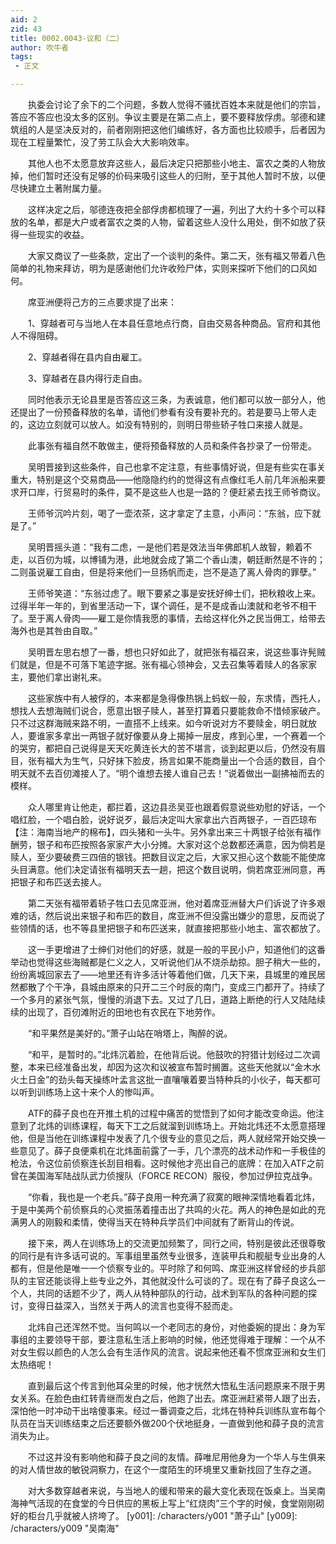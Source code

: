 ```yaml
---
aid: 2
zid: 43
title: 0002.0043-议和（二）
author: 吹牛者
tags: 
 - 正文

---
```




　　执委会讨论了余下的二个问题，多数人觉得不骚扰百姓本来就是他们的宗旨，答应不答应也没太多的区别。争议主要是在第二点上，要不要释放俘虏。邬德和建筑组的人是坚决反对的，前者刚刚把这他们编练好，各方面也比较顺手，后者因为现在工程量繁忙，没了劳工队会大大影响效率。

　　其他人也不太愿意放弃这些人，最后决定只把那些小地主、富农之类的人物放掉，他们暂时还没有足够的价码来吸引这些人的归附，至于其他人暂时不放，以便尽快建立土著附属力量。

　　这样决定之后，邬德连夜把全部俘虏都梳理了一遍，列出了大约十多个可以释放的名单，都是大户或者富农之类的人物，留着这些人没什么用处，倒不如放了获得一些现实的收益。

　　大家又商议了一些条款，定出了一个谈判的条件。第二天，张有福又带着八色简单的礼物来拜访，明为是感谢他们允许收殓尸体，实则来探听下他们的口风如何。

　　席亚洲便将己方的三点要求提了出来：

　　1、穿越者可与当地人在本县任意地点行商，自由交易各种商品。官府和其他人不得阻碍。

　　2、穿越者得在县内自由雇工。

　　3、穿越者在县内得行走自由。

　　同时他表示无论县里是否答应这三条，为表诚意，他们都可以放一部分人，他还提出了一份预备释放的名单，请他们参看有没有要补充的。若是要马上带人走的，这边立刻就可以放人。如没有特别的，则明日带些轿子牲口来接人就是。

　　此事张有福自然不敢做主，便将预备释放的人员和条件各抄录了一份带走。

　　吴明晋接到这些条件，自己也拿不定注意，有些事情好说，但是有些实在事关重大，特别是这个交易商品——他隐隐约约的觉得这有点像红毛人前几年派船来要求开口岸，行贸易时的条件，莫不是这些人也是一路的？便赶紧去找王师爷商议。

　　王师爷沉吟片刻，喝了一壶浓茶，这才拿定了主意，小声问：“东翁，应下就是了。”

　　吴明晋摇头道：“我有二虑，一是他们若是效法当年佛郎机人故智，赖着不走，以百仞为城，以博铺为港，此地就会成了第二个香山澳，朝廷断然是不许的；二则虽说雇工自由，但是将来他们一旦扬帆而走，岂不是造了离人骨肉的罪孽。”

　　王师爷笑道：“东翁过虑了。眼下要紧之事是安抚好绅士们，把秋粮收上来。过得半年一年的，到省里活动一下，谋个调任，是不是成香山澳就和老爷不相干了。至于离人骨肉——雇工是你情我愿的事情，去给这样化外之民当佣工，给带去海外也是其咎由自取。”

　　吴明晋左思右想了一番，想也只好如此了，就把张有福召来，说这些事许髡贼们就是，但是不可落下笔迹字据。张有福心领神会，又去召集等着赎人的各家家主，要他们拿出谢礼来。

　　这些家族中有人被俘的，本来都是急得像热锅上蚂蚁一般，东求情，西托人，想找人去想海贼们说合，愿意出银子赎人，甚至打算着只要能救命不惜倾家破产。只不过这群海贼来路不明，一直搭不上线来。如今听说对方不要赎金，明日就放人，要谁家多拿出一两银子就好像要从身上揭掉一层皮，疼到心里，一个赛着一个的哭穷，都把自己说得是天天吃黄连长大的苦不堪言，谈到起更以后，仍然没有眉目，张有福大为生气，只好抹下脸皮，扬言如果不能商量出一个合适的数目，自个明天就不去百仞滩接人了。“明个谁想去接人谁自己去！”说着做出一副拂袖而去的模样。

　　众人哪里肯让他走，都拦着，这边县丞吴亚也跟着假意说些劝慰的好话，一个唱红脸，一个唱白脸，说好说歹，最后决定叫大家拿出六百两银子，一百匹琼布【注：海南当地产的棉布】，四头猪和一头牛。另外拿出来三十两银子给张有福作酬劳，银子和布匹按照各家家产大小分摊。大家对这个总数都还满意，因为倘若是赎人，至少要破费三四倍的银钱。把数目议定之后，大家又担心这个数能不能使席头目满意。他们决定请张有福明天去一趟，把这个数目说明，倘若席亚洲同意，再把银子和布匹送去接人。

　　第二天张有福带着轿子牲口去见席亚洲，他对着席亚洲替大户们诉说了许多艰难的话，然后说出来银子和布匹的数目，席亚洲不但没露出嫌少的意思，反而说了些领情的话，也不等县里把银子和布匹送来，就直接把那些小地主、富农都放了。

　　这一手更增进了士绅们对他们的好感，就是一般的平民小户，知道他们的这番举动也觉得这些海贼都是仁义之人，又听说他们从不烧杀劫掠。胆子稍大一些的，纷纷离城回家去了——地里还有许多活计等着他们做，几天下来，县城里的难民居然都散了个干净，县城由原来的只开二三个时辰的南门，变成三门都开了。持续了一个多月的紧张气氛，慢慢的消退下去。又过了几日，道路上断绝的行人又陆陆续续的出现了，百仞滩附近的田地也有农民在下地劳作。

　　“和平果然是美好的。”萧子山站在哨塔上，陶醉的说。

　　“和平，是暂时的。”北炜沉着脸，在他背后说。他鼓吹的狩猎计划经过二次调整，本来已经准备出发，却因为这次和议被宣布暂时搁置。这些天他就以“金木水火土日金”的劲头每天操练叶孟言这批一直嚷嚷着要当特种兵的小伙子，每天都可以听到训练场上这十来个人的惨叫声。

　　ATF的薛子良也在开推土机的过程中痛苦的觉悟到了如何才能改变命运。他注意到了北炜的训练课程，每天下工之后就溜到训练场上。开始北炜还不太愿意搭理他，但是当他在训练课程中发表了几个很专业的意见之后，两人就经常开始交换一些意见了。薛子良便乘机在北炜面前露了一手，几个漂亮的战术动作和一手极佳的枪法，令这位前侦察连长刮目相看。这时候他才亮出自己的底牌：在加入ATF之前曾在美国海军陆战队武力侦搜队（FORCE RECON）服役，参加过伊拉克战争。

　　“你看，我也是一个老兵。”薛子良用一种充满了寂寞的眼神深情地看着北炜，于是中美两个前侦察兵的心灵振荡着撞击出了共鸣的火花。两人的神色是如此的充满男人的刚毅和柔情，使得当天在特种兵学员们中间就有了断背山的传说。

　　接下来，两人在训练场上的交流更加频繁了，同行之间，特别是彼此还很尊敬的同行是有许多话可说的。军事组里虽然专业很多，连装甲兵和舰艇专业出身的人都有，但是他是唯一一个侦察专业的。平时除了和何鸣、席亚洲这样曾经的步兵部队的主官还能谈得上些专业之外，其他就没什么可谈的了。现在有了薛子良这么一个人，共同的话题不少了，两人从特种部队的行动，战术到军队的各种问题的探讨，变得日益深入，当然关于两人的流言也变得不胫而走。

　　北炜自己还浑然不觉。当何鸣以一个老同志的身份，对他委婉的提出：身为军事组的主要领导干部，要注意私生活上影响的时候，他还觉得难于理解：一个从不对女生假以颜色的人怎么会有生活作风的流言。说起来他还看不惯席亚洲和女生们太热络呢！

　　直到最后这个传言到他耳朵里的时候，他才恍然大悟私生活问题原来不限于男女关系。在脸色由红转青继而发白之后，他跑了出去。席亚洲赶紧带人跟了出去，深怕他一时冲动干出啥傻事来。经过一番调查之后，北炜在特种兵训练队宣布每个队员在当天训练结束之后还要额外做200个伏地挺身，一直做到他和薛子良的流言消失为止。

　　不过这并没有影响他和薛子良之间的友情。薛唯尼用他身为一个华人与生俱来的对人情世故的敏锐洞察力，在这个一度陌生的环境里又重新找回了生存之道。

　　对大多数穿越者来说，与当地人的缓和带来的最大变化表现在饭桌上。当吴南海神气活现的在食堂的今日供应的黑板上写上“红烧肉”三个字的时候，食堂刚刚砌好的柜台几乎就被人挤垮了。
[y001]: /characters/y001 "萧子山"
[y009]: /characters/y009 "吴南海"


